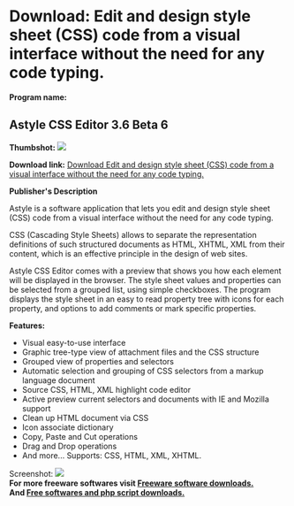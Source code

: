 # Download: Edit and design style sheet (CSS) code from a visual interface without the need for any code typing.

**Program name:**

## Astyle CSS Editor 3.6 Beta 6

  
**Thumbshot:** ![](http://www.freewarefiles.com/screenshot/astylecss_md.gif)   
  
**Download link:** [Download Edit and design style sheet (CSS) code from a visual interface without the need for any code typing.](http://freesoftwares.boysofts.com/Astyle-CSS-Editor-Beta_program_33736.html)  
  


**Publisher's Description**  
  


Astyle is a software application that lets you edit and design style sheet (CSS) code from a visual interface without the need for any code typing. 

CSS (Cascading Style Sheets) allows to separate the representation definitions of such structured documents as HTML, XHTML, XML from their content, which is an effective principle in the design of web sites.

Astyle CSS Editor comes with a preview that shows you how each element will be displayed in the browser. The style sheet values and properties can be selected from a grouped list, using simple checkboxes. The program displays the style sheet in an easy to read property tree with icons for each property, and options to add comments or mark specific properties.

**Features:**

  * Visual easy-to-use interface 
  * Graphic tree-type view of attachment files and the CSS structure 
  * Grouped view of properties and selectors 
  * Automatic selection and grouping of CSS selectors from a markup language document 
  * Source CSS, HTML, XML highlight code editor 
  * Active preview current selectors and documents with IE and Mozilla support 
  * Clean up HTML document via CSS 
  * Icon associate dictionary 
  * Copy, Paste and Cut operations 
  * Drag and Drop operations 
  * And more... 
Supports: CSS, HTML, XML, XHTML. 

  
  
Screenshot: ![](http://www.freewarefiles.com/screenshot/astylecss.gif)   
**For more freeware softwares visit [Freeware software downloads.](http://freesoftwares.boysofts.com/)**   
**And [Free softwares and php script downloads.](http://www.boysofts.com/)**

